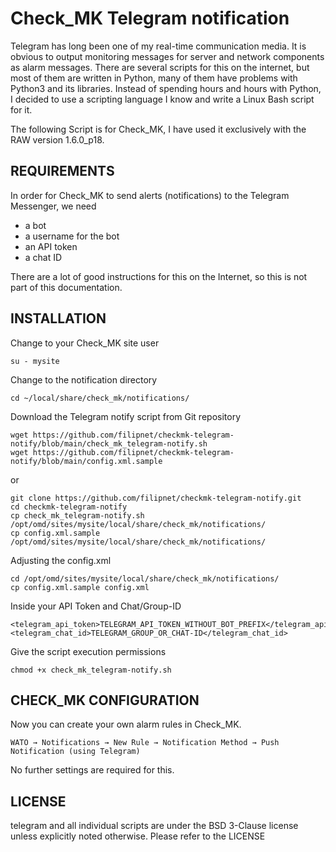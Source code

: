 # Check_MK Telegram notification
Telegram has long been one of my real-time communication media. It is obvious to output monitoring messages for server and network components as alarm messages. There are several scripts for this on the internet, but most of them are written in Python, many of them have problems with Python3 and its libraries. Instead of spending hours and hours with Python, I decided to use a scripting language I know and write a Linux Bash script for it.

The following Script is for Check_MK, I have used it exclusively with the RAW version 1.6.0_p18.

## REQUIREMENTS
In order for Check_MK to send alerts (notifications) to the Telegram Messenger, we need

* a bot
* a username for the bot
* an API token
* a chat ID

There are a lot of good instructions for this on the Internet, so this is not part of this documentation.

## INSTALLATION
Change to your Check_MK site user
```
su - mysite
```

Change to the notification directory
```
cd ~/local/share/check_mk/notifications/
```

Download the Telegram notify script from Git repository

```
wget https://github.com/filipnet/checkmk-telegram-notify/blob/main/check_mk_telegram-notify.sh
wget https://github.com/filipnet/checkmk-telegram-notify/blob/main/config.xml.sample
```
or 
```
git clone https://github.com/filipnet/checkmk-telegram-notify.git
cd checkmk-telegram-notify
cp check_mk_telegram-notify.sh /opt/omd/sites/mysite/local/share/check_mk/notifications/
cp config.xml.sample /opt/omd/sites/mysite/local/share/check_mk/notifications/
```

Adjusting the config.xml
```
cd /opt/omd/sites/mysite/local/share/check_mk/notifications/
cp config.xml.sample config.xml
```

Inside your API Token and Chat/Group-ID
```
<telegram_api_token>TELEGRAM_API_TOKEN_WITHOUT_BOT_PREFIX</telegram_api_token>
<telegram_chat_id>TELEGRAM_GROUP_OR_CHAT-ID</telegram_chat_id>
```

Give the script execution permissions
```
chmod +x check_mk_telegram-notify.sh
```

## CHECK_MK CONFIGURATION
Now you can create your own alarm rules in Check_MK.

```WATO → Notifications → New Rule → Notification Method → Push Notification (using Telegram)```

No further settings are required for this.

## LICENSE
telegram and all individual scripts are under the BSD 3-Clause license unless explicitly noted otherwise. Please refer to the LICENSE
